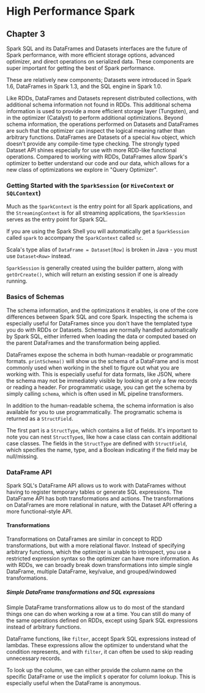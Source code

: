 # High Performance Spark

## Chapter 3

Spark SQL and its DataFrames and Datasets interfaces are the future of Spark performance, with more efficient storage options, advanced optimizer, and direct operations on serialized data.
These components are super important for getting the best of Spark performance.

These are relatively new components; Datasets were introduced in Spark 1.6, DataFrames in Spark 1.3, and the SQL engine in Spark 1.0.

Like RDDs, DataFrames and Datasets represent distributed collections, with additional schema information not found in RDDs.
This additional schema information is used to provide a more efficient storage layer (Tungsten), and in the optimizer (Catalyst) to perform additional optimizations.
Beyond schema information, the operations performed on Datasets and DataFrames are such that the optimizer can inspect the logical meaning rather than arbitrary functions.
DataFrames are Datasets of a special `Row` object, which doesn't provide any compile-time type checking.
The strongly typed Dataset API shines especially for use with more RDD-like functional operations.
Compared to working with RDDs, DataFrames allow Spark's optimizer to better understand our code and our data, which allows for a new class of optimizations we explore in "Query Optimizer".

### Getting Started with the `SparkSession` (or `HiveContext` or `SQLContext`)

Much as the `SparkContext` is the entry point for all Spark applications, and the `StreamingContext` is for all streaming applications, the `SparkSession` serves as the entry point for Spark SQL.

If you are using the Spark Shell you will automatically get a `SparkSession` called `spark` to accompany the `SparkContext` called `sc`.

Scala's type alias of `DataFrame = Dataset[Row]` is broken in Java - you must use `Dataset<Row>` instead.

`SparkSession` is generally created using the builder pattern, along with `getOrCreate()`, which will return an existing session if one is already running.

### Basics of Schemas

The schema information, and the optimizations it enables, is one of the core differences between Spark SQL and core Spark.
Inspecting the schema is especially useful for DataFrames since you don't have the templated type you do with RDDs or Datasets.
Schemas are normally handled automatically by Spark SQL, either inferred when loading the data or computed based on the parent DataFrames and the transformation being applied.

DataFrames expose the schema in both human-readable or programmatic formats.
`printSchema()` will show us the schema of a DataFrame and is most commonly used when working in the shell to figure out what you are working with.
This is especially useful for data formats, like JSON, where the schema may not be immediately visible by looking at only a few records or reading a header.
For programmatic usage, you can get the schema by simply calling `schema`, which is often used in ML pipeline transformers.

In addition to the human-readable schema, the schema information is also available for you to use programmatically.
The programatic schema is returned as a `StructField`.

The first part is a `StructType`, which contains a list of fields.
It's important to note you can nest `StructType`s, like how a case class can contain additional case classes.
The fields in the `StructType` are defined with `StructField`, which specifies the name, type, and a Boolean indicating if the field may be null/missing.

### DataFrame API

Spark SQL's DataFrame API allows us to work with DataFrames without having to register temporary tables or generate SQL expressions.
The DataFrame API has both transformations and actions.
The transformations on DataFrames are more relational in nature, with the Dataset API offering a more functional-style API.

#### Transformations

Transformations on DataFrames are similar in concept to RDD transformations, but with a more relational flavor.
Instead of specifying arbitrary functions, which the optimizer is unable to introspect, you use a restricted expression syntax so the optimizer can have more information.
As with RDDs, we can broadly break down transformations into simple single DataFrame, multiple DataFrame, key/value, and grouped/windowed transformations.

##### Simple DataFrame transformations and SQL expressions

Simple DataFrame transformations allow us to do most of the standard things one can do when working a row at a time.
You can still do many of  the same operations defined on RDDs, except using Spark SQL expressions instead of arbitrary functions.

DataFrame functions, like `filter`, accept Spark SQL expressions instead of lambdas.
These expressions allow the optimizer to understand what the condition represents, and with `filter`, it can often be used to skip reading unnecessary records.

To look up the column, we can either provide the column name on the specific DataFrame or use the implicit `$` operator for column lookup.
This is especially useful when the DataFrame is anonymous.
